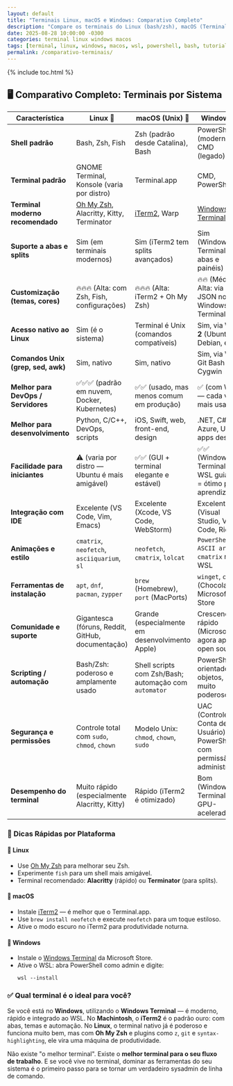```yaml
---
layout: default
title: "Terminais Linux, macOS e Windows: Comparativo Completo"
description: "Compare os terminais do Linux (bash/zsh), macOS (Terminal/iTerm) e Windows (CMD, PowerShell, WSL). Tabela clara para sysadmins e devs multiplataforma."
date: 2025-08-28 10:00:00 -0300
categories: terminal linux windows macos
tags: [terminal, linux, windows, macos, wsl, powershell, bash, tutorial]
permalink: /comparativo-terminais/
---
```


{% include toc.html %}


<section class="post-content">





<h2>🖥️ Comparativo Completo: Terminais por Sistema</h2>

<table>
  <thead>
    <tr>
      <th>Característica</th>
      <th>Linux 🐧</th>
      <th>macOS (Unix) 🍏</th>
      <th>Windows 💾</th>
    </tr>
  </thead>
  <tbody>
    <tr>
      <td><strong>Shell padrão</strong></td>
      <td>Bash, Zsh, Fish</td>
      <td>Zsh (padrão desde Catalina), Bash</td>
      <td>PowerShell (moderno), CMD (legado)</td>
    </tr>
    <tr>
      <td><strong>Terminal padrão</strong></td>
      <td>GNOME Terminal, Konsole (varia por distro)</td>
      <td>Terminal.app</td>
      <td>CMD, PowerShell</td>
    </tr>
    <tr>
      <td><strong>Terminal moderno recomendado</strong></td>
      <td><a href="https://ohmyz.sh">Oh My Zsh</a>, Alacritty, Kitty, Terminator</td>
      <td><a href="https://iterm2.com">iTerm2</a>, Warp</td>
      <td><a href="https://aka.ms/terminal">Windows Terminal</a></td>
    </tr>
    <tr>
      <td><strong>Suporte a abas e splits</strong></td>
      <td>Sim (em terminais modernos)</td>
      <td>Sim (iTerm2 tem splits avançados)</td>
      <td>Sim (Windows Terminal tem abas e painéis)</td>
    </tr>
    <tr>
      <td><strong>Customização (temas, cores)</strong></td>
      <td>🔥🔥🔥 (Alta: com Zsh, Fish, configurações)</td>
      <td>🔥🔥🔥 (Alta: iTerm2 + Oh My Zsh)</td>
      <td>🔥🔥 (Média-Alta: via JSON no Windows Terminal)</td>
    </tr>
    <tr>
      <td><strong>Acesso nativo ao Linux</strong></td>
      <td>Sim (é o sistema)</td>
      <td>Terminal é Unix (comandos compatíveis)</td>
      <td>Sim, via <strong>WSL 2</strong> (Ubuntu, Debian, etc)</td>
    </tr>
    <tr>
      <td><strong>Comandos Unix (grep, sed, awk)</strong></td>
      <td>Sim, nativo</td>
      <td>Sim, nativo</td>
      <td>Sim, via WSL, Git Bash ou Cygwin</td>
    </tr>
    <tr>
      <td><strong>Melhor para DevOps / Servidores</strong></td>
      <td>✅✅✅ (padrão em nuvem, Docker, Kubernetes)</td>
      <td>✅✅ (usado, mas menos comum em produção)</td>
      <td>✅ (com WSL — cada vez mais usado)</td>
    </tr>
    <tr>
      <td><strong>Melhor para desenvolvimento</strong></td>
      <td>Python, C/C++, DevOps, scripts</td>
      <td>iOS, Swift, web, front-end, design</td>
      <td>.NET, C#, Azure, Unity, apps desktop</td>
    </tr>
    <tr>
      <td><strong>Facilidade para iniciantes</strong></td>
      <td>⚠️ (varia por distro — Ubuntu é mais amigável)</td>
      <td>✅✅ (GUI + terminal elegante e estável)</td>
      <td>✅✅ (Windows Terminal + WSL guiado = ótimo para aprendizado)</td>
    </tr>
    <tr>
      <td><strong>Integração com IDE</strong></td>
      <td>Excelente (VS Code, Vim, Emacs)</td>
      <td>Excelente (Xcode, VS Code, WebStorm)</td>
      <td>Excelente (Visual Studio, VS Code, Rider)</td>
    </tr>
    <tr>
      <td><strong>Animações e estilo</strong></td>
      <td><code>cmatrix</code>, <code>neofetch</code>, <code>asciiquarium</code>, <code>sl</code></td>
      <td><code>neofetch</code>, <code>cmatrix</code>, <code>lolcat</code></td>
      <td><code>PowerShell + ASCII art</code>, <code>cmatrix</code> no WSL</td>
    </tr>
    <tr>
      <td><strong>Ferramentas de instalação</strong></td>
      <td><code>apt</code>, <code>dnf</code>, <code>pacman</code>, <code>zypper</code></td>
      <td><code>brew</code> (Homebrew), <code>port</code> (MacPorts)</td>
      <td><code>winget</code>, <code>choco</code> (Chocolatey), Microsoft Store</td>
    </tr>
    <tr>
      <td><strong>Comunidade e suporte</strong></td>
      <td>Gigantesca (fóruns, Reddit, GitHub, documentação)</td>
      <td>Grande (especialmente em desenvolvimento Apple)</td>
      <td>Crescendo rápido (Microsoft agora apoia open source)</td>
    </tr>
    <tr>
      <td><strong>Scripting / automação</strong></td>
      <td>Bash/Zsh: poderoso e amplamente usado</td>
      <td>Shell scripts com Zsh/Bash; automação com <code>automator</code></td>
      <td>PowerShell: orientado a objetos, muito poderoso</td>
    </tr>
    <tr>
      <td><strong>Segurança e permissões</strong></td>
      <td>Controle total com <code>sudo</code>, <code>chmod</code>, <code>chown</code></td>
      <td>Modelo Unix: <code>chmod</code>, <code>chown</code>, <code>sudo</code></td>
      <td>UAC (Controle de Conta de Usuário), PowerShell com permissão de administrador</td>
    </tr>
    <tr>
      <td><strong>Desempenho do terminal</strong></td>
      <td>Muito rápido (especialmente Alacritty, Kitty)</td>
      <td>Rápido (iTerm2 é otimizado)</td>
      <td>Bom (Windows Terminal é GPU-acelerado)</td>
    </tr>
  </tbody>
</table>

<h3>🔧 Dicas Rápidas por Plataforma</h3>

<h4>🐧 Linux</h4>
<ul>
  <li>Use <a href="https://ohmyz.sh">Oh My Zsh</a> para melhorar seu Zsh.</li>
  <li>Experimente <code>fish</code> para um shell mais amigável.</li>
  <li>Terminal recomendado: <strong>Alacritty</strong> (rápido) ou <strong>Terminator</strong> (para splits).</li>
</ul>

<h4>🍏 macOS</h4>
<ul>
  <li>Instale <a href="https://iterm2.com">iTerm2</a> — é melhor que o Terminal.app.</li>
  <li>Use <code>brew install neofetch</code> e execute <code>neofetch</code> para um toque estiloso.</li>
  <li>Ative o modo escuro no iTerm2 para produtividade noturna.</li>
</ul>

<h4>💾 Windows</h4>
<ul>
  <li>Instale o <a href="https://aka.ms/terminal">Windows Terminal</a> da Microsoft Store.</li>
  <li>Ative o WSL: abra PowerShell como admin e digite:
    <pre><code>wsl --install</code></pre>
  </li>
</ul>




<h3>✅ Qual terminal é o ideal para você?</h3>

<p>Se você está no <strong>Windows</strong>, utilizando o <strong>Windows Terminal</strong> — é moderno, rápido e integrado ao WSL.  
No <strong>Machintosh</strong>, o <strong>iTerm2</strong> é o padrão ouro: com abas, temas e automação.  
No <strong>Linux</strong>, o terminal nativo já é poderoso e funciona muito bem, mas com <strong>Oh My Zsh</strong> e plugins como <code>z</code>, <code>git</code> e <code>syntax-highlighting</code>, ele vira uma máquina de produtividade.</p>

<p>Não existe "o melhor terminal". Existe o <strong>melhor terminal para o seu fluxo de trabalho</strong>.  
E se você vive no terminal, dominar as ferramentas do seu sistema é o primeiro passo para se tornar um verdadeiro sysadmin de linha de comando.</p>






